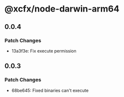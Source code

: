 # @xcfx/node-darwin-arm64

## 0.0.4

### Patch Changes

- 13a3f3e: Fix execute permission

## 0.0.3

### Patch Changes

- 68be645: Fixed binaries can't execute
